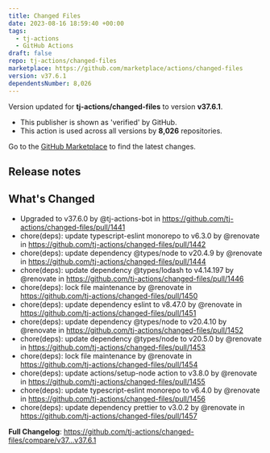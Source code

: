 ```yaml
---
title: Changed Files
date: 2023-08-16 18:59:40 +00:00
tags:
  - tj-actions
  - GitHub Actions
draft: false
repo: tj-actions/changed-files
marketplace: https://github.com/marketplace/actions/changed-files
version: v37.6.1
dependentsNumber: 8,026
---
```



Version updated for **tj-actions/changed-files** to version **v37.6.1**.
- This publisher is shown as 'verified' by GitHub.
- This action is used across all versions by **8,026** repositories.

Go to the [GitHub Marketplace](https://github.com/marketplace/actions/changed-files) to find the latest changes.

## Release notes

## What's Changed
* Upgraded to v37.6.0 by @tj-actions-bot in https://github.com/tj-actions/changed-files/pull/1441
* chore(deps): update typescript-eslint monorepo to v6.3.0 by @renovate in https://github.com/tj-actions/changed-files/pull/1442
* chore(deps): update dependency @types/node to v20.4.9 by @renovate in https://github.com/tj-actions/changed-files/pull/1444
* chore(deps): update dependency @types/lodash to v4.14.197 by @renovate in https://github.com/tj-actions/changed-files/pull/1446
* chore(deps): lock file maintenance by @renovate in https://github.com/tj-actions/changed-files/pull/1450
* chore(deps): update dependency eslint to v8.47.0 by @renovate in https://github.com/tj-actions/changed-files/pull/1451
* chore(deps): update dependency @types/node to v20.4.10 by @renovate in https://github.com/tj-actions/changed-files/pull/1452
* chore(deps): update dependency @types/node to v20.5.0 by @renovate in https://github.com/tj-actions/changed-files/pull/1453
* chore(deps): lock file maintenance by @renovate in https://github.com/tj-actions/changed-files/pull/1454
* chore(deps): update actions/setup-node action to v3.8.0 by @renovate in https://github.com/tj-actions/changed-files/pull/1455
* chore(deps): update typescript-eslint monorepo to v6.4.0 by @renovate in https://github.com/tj-actions/changed-files/pull/1456
* chore(deps): update dependency prettier to v3.0.2 by @renovate in https://github.com/tj-actions/changed-files/pull/1457


**Full Changelog**: https://github.com/tj-actions/changed-files/compare/v37...v37.6.1
